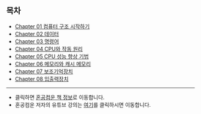## 목차
- [Chapter 01 컴퓨터 구조 시작하기]()
- [Chapter 02 데이터]()
- [Chapter 03 명령어](/CS/hongong/Chapter-03-1-소스코드와-명령어.md)
- [Chapter 04 CPU와 작동 원리]()
- [Chapter 05 CPU 성능 향상 기법](/CS/hongong/Chapter-05-1-빠른-CPU를-위한-설계-기법.md)
- [Chapter 06 메모리와 캐시 메모리](/CS/hongong/Chapter-06-1-RAM의-특징과-종류.md)
- [Chapter 07 보조기억장치](/CS/hongong/Chapter-07-1-다양한-보조기억장치.md)
- [Chapter 08 입출력장치](/CS/hongong/Chapter-08-1-장치-컨트롤러와-장치-드라이버.md)

---
- 클릭하면 [혼공컴운 책 정보](https://hongong.hanbit.co.kr/%EC%BB%B4%ED%93%A8%ED%84%B0-%EA%B5%AC%EC%A1%B0-%EC%9A%B4%EC%98%81%EC%B2%B4%EC%A0%9C/)로 이동합니다.
- 혼공컴운 저자의 유튜브 강의는 [여기](https://www.youtube.com/watch?v=bls_GjX-4U8)를 클릭하시면 이동합니다.